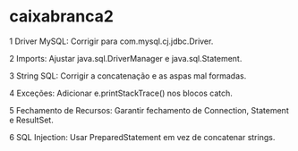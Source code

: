 # caixabranca2
1 Driver MySQL: Corrigir para com.mysql.cj.jdbc.Driver.

2 Imports: Ajustar java.sql.DriverManager e java.sql.Statement.

3 String SQL: Corrigir a concatenação e as aspas mal formadas.

4 Exceções: Adicionar e.printStackTrace() nos blocos catch.

5 Fechamento de Recursos: Garantir fechamento de Connection, Statement e ResultSet.

6 SQL Injection: Usar PreparedStatement em vez de concatenar strings.
